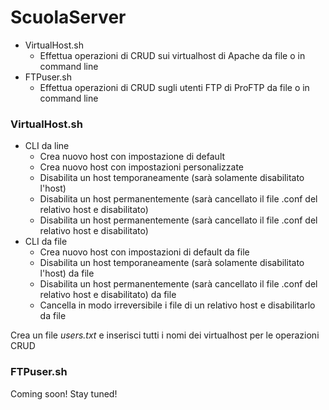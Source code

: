 # ScuolaServer

- VirtualHost.sh 
    - Effettua operazioni di CRUD sui virtualhost di Apache da file o in command line
- FTPuser.sh
    - Effettua operazioni di CRUD sugli utenti FTP di ProFTP da file o in command line

### VirtualHost.sh
- CLI da line 
     - Crea nuovo host con impostazione di default
     - Crea nuovo host con impostazioni personalizzate
     - Disabilita un host temporaneamente (sarà solamente disabilitato l'host)
     - Disabilita un host permanentemente (sarà cancellato il file .conf del relativo host e disabilitato)
     - Disabilita un host permanentemente (sarà cancellato il file .conf del relativo host e disabilitato) 
- CLI da file
    - Crea nuovo host con impostazioni di default da file
    - Disabilita un host temporaneamente (sarà solamente disabilitato l'host) da file
    - Disabilita un host permanentemente (sarà cancellato il file .conf del relativo host e disabilitato) da file
    - Cancella in modo irreversibile i file di un relativo host e disabilitarlo da file

Crea un file *users.txt* e inserisci tutti i nomi dei virtualhost per le operazioni CRUD

### FTPuser.sh
Coming soon! Stay tuned!
